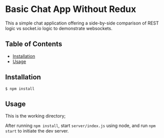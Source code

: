 
# Basic Chat App Without Redux


This a simple chat application offering a side-by-side comparison of REST logic vs socket.io logic to demonstrate websockets.

## Table of Contents

* [Installation](#installation)
* [Usage](#usage)


## Installation

    $ npm install


## Usage

This is the working directory;

After running `npm install`, start `server/index.js` using node, and run `npm start` to initiate the dev server.
